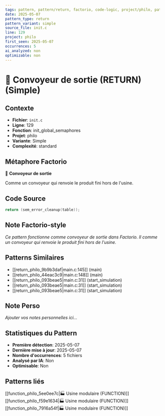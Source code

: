 ```yaml
---
tags: pattern, pattern/return, factorio, code-logic, project/philo, pattern/variant/simple
date: 2025-05-07
pattern_type: return
pattern_variant: simple
source_file: init.c
line: 129
project: philo
first_seen: 2025-05-07
occurrences: 5
ai_analyzed: non
optimizable: non
---
```


# 🚚 Convoyeur de sortie (RETURN) (Simple)

## Contexte
- **Fichier**: `init.c`
- **Ligne**: 129
- **Fonction**: init_global_semaphores
- **Projet**: philo
- **Variante**: Simple
- **Complexité**: standard

## Métaphore Factorio
🚚 **Convoyeur de sortie**

Comme un convoyeur qui renvoie le produit fini hors de l'usine.

## Code Source
```c
return (sem_error_cleanup(table));
```

## Note Factorio-style
*Ce pattern fonctionne comme convoyeur de sortie dans Factorio. Il comme un convoyeur qui renvoie le produit fini hors de l'usine.*

## Patterns Similaires
- [[return_philo_9b9b3daf|main.c:145]] (main)
- [[return_philo_44eac3c9|main.c:148]] (main)
- [[return_philo_093beae5|main.c:31]] (start_simulation)
- [[return_philo_093beae5|main.c:31]] (start_simulation)
- [[return_philo_093beae5|main.c:31]] (start_simulation)

## Note Perso
*Ajouter vos notes personnelles ici...*

## Statistiques du Pattern
- **Première détection**: 2025-05-07
- **Dernière mise à jour**: 2025-05-07
- **Nombre d'occurrences**: 5 fichiers
- **Analysé par IA**: Non
- **Optimisable**: Non

## Patterns liés
[[function_philo_5ee0ee7c|🏭 Usine modulaire (FUNCTION)]]
[[function_philo_f59e1634|🏭 Usine modulaire (FUNCTION)]]
[[function_philo_7916a54f|🏭 Usine modulaire (FUNCTION)]]
